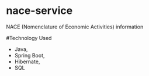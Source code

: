# nace-service
NACE (Nomenclature of Economic Activities) information 

#Technology Used
- Java, 
- Spring Boot,
- Hibernate, 
- SQL 
